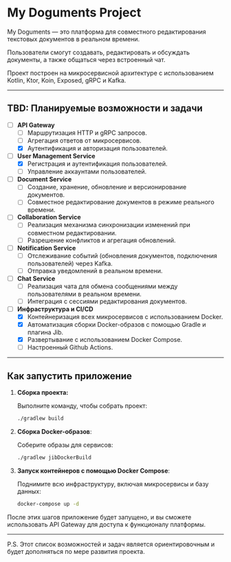 # My Doguments Project

My Doguments — это платформа для совместного редактирования текстовых документов в реальном времени. 

Пользователи смогут создавать, редактировать и обсуждать документы, а также общаться через встроенный чат. 

Проект построен на микросервисной архитектуре с использованием Kotlin, Ktor, Koin, Exposed, gRPC и Kafka.

---

## TBD: Планируемые возможности и задачи

- [ ] **API Gateway**
    - [ ] Маршрутизация HTTP и gRPC запросов.
    - [ ] Агрегация ответов от микросервисов.
    - [x] Аутентификация и авторизация пользователей.

- [ ] **User Management Service**
    - [x] Регистрация и аутентификация пользователей.
    - [ ] Управление аккаунтами пользователей.

- [ ] **Document Service**
    - [ ] Создание, хранение, обновление и версионирование документов.
    - [ ] Совместное редактирование документов в режиме реального времени.

- [ ] **Collaboration Service**
    - [ ] Реализация механизма синхронизации изменений при совместном редактировании.
    - [ ] Разрешение конфликтов и агрегация обновлений.

- [ ] **Notification Service**
    - [ ] Отслеживание событий (обновления документов, подключения пользователей) через Kafka.
    - [ ] Отправка уведомлений в реальном времени.

- [ ] **Chat Service**
    - [ ] Реализация чата для обмена сообщениями между пользователями в реальном времени.
    - [ ] Интеграция с сессиями редактирования документов.

- [ ] **Инфраструктура и CI/CD**
    - [x] Контейнеризация всех микросервисов с использованием Docker.
    - [x] Автоматизация сборки Docker-образов с помощью Gradle и плагина Jib.
    - [x] Развертывание с использованием Docker Compose.
    - [ ] Настроенный Github Actions.

---

## Как запустить приложение

1. **Сборка проекта:**

   Выполните команду, чтобы собрать проект:
   ```bash
   ./gradlew build
   ```

2. **Сборка Docker-образов**:

   Соберите образы для сервисов:
   ```bash
   ./gradlew jibDockerBuild
   ```
   
3. **Запуск контейнеров с помощью Docker Compose**:

   Поднимите всю инфраструктуру, включая микросервисы и базу данных:
   ```bash
   docker-compose up -d
   ```

После этих шагов приложение будет запущено, и вы сможете использовать API Gateway для доступа к функционалу платформы.

---

P.S. Этот список возможностей и задач является ориентировочным и будет дополняться по мере развития проекта.
